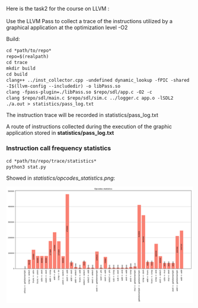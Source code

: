Here is the task2 for the course on LLVM :\
\
Use the LLVM Pass to collect a trace of the instructions utilized by a graphical application at the optimization level -O2

Build:
```shell
cd *path/to/repo*
repo=$(realpath)
cd trace
mkdir build
cd build
clang++ ../inst_collector.cpp -undefined dynamic_lookup -fPIC -shared -I$(llvm-config --includedir) -o libPass.so
clang -fpass-plugin=./libPass.so $repo/sdl/app.c -O2 -c
clang $repo/sdl/main.c $repo/sdl/sim.c ../logger.c app.o -lSDL2
./a.out > statistics/pass_log.txt
```

The instruction trace will be recorded in  statistics/pass_log.txt

A route of instructions collected during the execution of the graphic application stored in **statistics/pass_log.txt**


### Instruction call frequency statistics

```shell
cd *path/to/repo/trace/statistics*
python3 stat.py
```
Showed in *statistics/opcodes_statistics.png*:

![opcodes_statistics](statistics/opcodes_statistics.png)